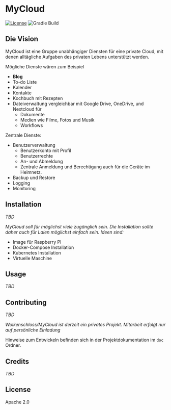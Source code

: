 # MyCloud

[![License](https://img.shields.io/badge/License-Apache%202.0-blue.svg)](https://opensource.org/licenses/Apache-2.0)
![Gradle Build](https://github.com/wolkenschloss/nubes/actions/workflows/gradle-build.yml/badge.svg)

## Die Vision 

MyCloud ist eine Gruppe unabhängiger Diensten für eine private 
Cloud, mit denen alltägliche Aufgaben des privaten Lebens unterstützt werden.

Mögliche Dienste wären zum Beispiel

* **Blog**
* To-do Liste
* Kalender
* Kontakte
* Kochbuch mit Rezepten
* Dateiverwaltung vergleichbar mit Google Drive, OneDrive, und Nextcloud für
    - Dokumente
    - Medien wie Filme, Fotos und Musik
    - Workflows

Zentrale Dienste:

* Benutzerverwaltung
    - Benutzerkonto mit Profil
    - Benutzerrechte
    - An- und Abmeldung
    - Zentrale Anmeldung und Berechtigung auch für die Geräte im Heimnetz.
* Backup und Restore
* Logging
* Monitoring

## Installation

*TBD*

*MyCloud soll für möglichst viele zugänglich sein. Die Installation
sollte daher auch für Laien möglichst einfach sein. Ideen sind:*

- Image für Raspberry PI
- Docker-Compose Installation
- Kubernetes Installation
- Virtuelle Maschine

## Usage

*TBD*

## Contributing

*TBD*

*Wolkenschloss/MyCloud ist derzeit ein privates Projekt. Mitarbeit
erfolgt nur auf persönliche Einladung*

Hinweise zum Entwickeln befinden sich in der Projektdokumentation im
`doc` Ordner.

## Credits

*TBD*

## License

Apache 2.0

